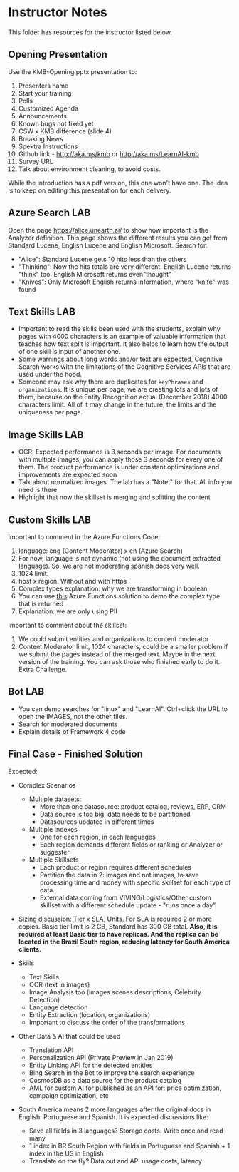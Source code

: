# Instructor Notes

This folder has resources for the instructor listed below.

## Opening Presentation

Use the KMB-Opening.pptx presentation to:

1. Presenters name
1. Start your training
1. Polls
1. Customized Agenda
1. Announcements
1. Known bugs not fixed yet
1. CSW x KMB difference (slide 4)
1. Breaking News
1. Spektra Instructions
1. Github link - <http://aka.ms/kmb> or <http://aka.ms/LearnAI-kmb>
1. Survey URL
1. Talk about environment cleaning, to avoid costs.

While the introduction has a pdf version, this one won't have one. The idea is to keep on editing this presentation for each delivery.

## Azure Search LAB

Open the page <https://alice.unearth.ai/> to show how important is the Analyzer definition. This page shows the different results you can get from Standard Lucene, English Lucene and English Microsoft. Search for:

+ "Alice": Standard Lucene gets 10 hits less than the others
+ "Thinking": Now the hits totals are very different. English Lucene returns "think" too. English Microsoft returns even"thought"
+ "Knives": Only Microsoft English returns information, where "knife" was found

## Text Skills LAB

+ Important to read the skills been used with the students, explain why pages with 4000 characters is an example of valuable information that teaches how text split is important. It also helps to learn how the output of one skill is input of another one.
+ Some warnings about long words and/or text are expected, Cognitive Search works with the limitations of the Cognitive Services APIs that are used under the hood.
+ Someone may ask why there are duplicates for `keyPhrases` and `organizations`. It is unique per page, we are creating lots and lots of them, because on the Entity Recognition actual (December 2018) 4000 characters limit. All of it may change in the future, the limits and the uniqueness per page.

## Image Skills LAB

+ OCR: Expected performance is 3 seconds per image.  For documents with multiple images, you can apply those 3 seconds for every one of them. The product performance is under constant optimizations and improvements are expected soon
+ Talk about normalized images. The lab has a "Note!" for that. All info you need is there
+ Highlight that now the skillset is merging and splitting the content

## Custom Skills LAB

Important to comment in the Azure Functions Code:

1. language: eng (Content Moderator) x en (Azure Search)
1. For now, language is not dynamic (not using the document extracted language). So, we are not moderating spanish docs very well.
1. 1024 limit.
1. host x region. Without and with https
1. Complex types explanation: why we are transforming in boolean
1. You can use [this](https://github.com/Rodrigossz/AzureCognitiveSkill) Azure Functions solution to demo the complex type that is returned
1. Explanation: we are only using PII

Important to comment about the skillset:

1. We could submit entities and organizations to content moderator
1. Content Moderator limit, 1024 characters, could be a smaller problem if we submit the pages instead of the merged text. Maybe in the next version of the training. You can ask those who finished early to do it. Extra Challenge.

## Bot LAB

+ You can demo searches for "linux" and "LearnAI". Ctrl+click the URL to open the IMAGES, not the other files.
+ Search for moderated documents
+ Explain details of Framework 4 code

## Final Case - Finished Solution

Expected:

+ Complex Scenarios
  + Multiple datasets:
    + More than one datasource: product catalog, reviews, ERP, CRM
    + Data source is too big, data needs to be partitioned
    + Datasources updated in different times
  + Multiple Indexes
    + One for each region, in each languages
    + Each region demands different fields or ranking or Analyzer or suggester
  + Multiple Skillsets
    + Each product or region requires different schedules
    + Partition the data in 2: images and not images, to save processing time and money with specific skillset for each type of data.
    + External data coming from VIVINO/Logistics/Other custom skillset with a different schedule update - "runs once a day"

+ Sizing discussion: [Tier](https://azure.microsoft.com/en-us/pricing/details/search/) x [SLA](https://azure.microsoft.com/en-us/support/legal/sla/search/v1_0/), Units. For SLA is required 2 or more copies. Basic tier limit is 2 GB, Standard has 300 GB total. **Also, it is required at least Basic tier to have replicas. And the replica can be located in the Brazil South region, reducing latency for South America clients.**

+ Skills
  + Text Skills
  + OCR (text in images)
  + Image Analysis too (images scenes descriptions, Celebrity Detection)
  + Language detection
  + Entity Extraction (location, organizations)
  + Important to discuss the order of the transformations

+ Other Data & AI that could be used
  + Translation API
  + Personalization API (Private Preview in Jan 2019)
  + Entity Linking API for the detected entities
  + Bing Search in the Bot to improve the search experience
  + CosmosDB as a data source for the product catalog
  + AML for custom AI for published as an API for: price optimization, campaign optimization, etc

+ South America means 2 more languages after the original docs in English: Portuguese and Spanish. It is expected discussions like:
  + Save all fields in 3 languages? Storage costs. Write once and read many
  + 1 index in BR South Region with fields in Portuguese and Spanish + 1 index in the US in English
  + Translate on the fly? Data out and API usage costs, latency